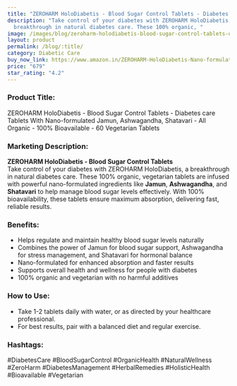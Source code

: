 ```yaml
---
title: "ZEROHARM HoloDiabetis - Blood Sugar Control Tablets - Diabetes care Tablets "
description: "Take control of your diabetes with ZEROHARM HoloDiabetis, a
  breakthrough in natural diabetes care. These 100% organic, "
image: /images/blog/zeroharm-holodiabetis-blood-sugar-control-tablets-diabetes-care-tablets-with-nano-formulated-jamun-ashwagandha-shatavari-all-organic-100-bioavailable-60-vegetarian-tablets.webp
layout: product
permalink: /blog/:title/
category: Diabetic Care
buy_now_link: https://www.amazon.in/ZEROHARM-HoloDiabetis-Nano-formulated-Ashwagandha-Bioavailable/dp/B09PYWG8H9/ref=tag=m0150-21
price: "679"
star_rating: "4.2"
---
```

###  Product Title:
ZEROHARM HoloDiabetis - Blood Sugar Control Tablets - Diabetes care Tablets With Nano-formulated Jamun, Ashwagandha, Shatavari - All Organic - 100% Bioavailable - 60 Vegetarian Tablets

###  Marketing Description:

**ZEROHARM HoloDiabetis - Blood Sugar Control Tablets**  
Take control of your diabetes with ZEROHARM HoloDiabetis, a breakthrough in natural diabetes care. These 100% organic, vegetarian tablets are infused with powerful nano-formulated ingredients like **Jamun**, **Ashwagandha**, and **Shatavari** to help manage blood sugar levels effectively. With 100% bioavailability, these tablets ensure maximum absorption, delivering fast, reliable results.

### Benefits:
- Helps regulate and maintain healthy blood sugar levels naturally
- Combines the power of Jamun for blood sugar support, Ashwagandha for stress management, and Shatavari for hormonal balance
- Nano-formulated for enhanced absorption and faster results
- Supports overall health and wellness for people with diabetes
- 100% organic and vegetarian with no harmful additives

### How to Use:
- Take 1-2 tablets daily with water, or as directed by your healthcare professional.
- For best results, pair with a balanced diet and regular exercise.

### Hashtags:
#DiabetesCare #BloodSugarControl #OrganicHealth #NaturalWellness #ZeroHarm #DiabetesManagement #HerbalRemedies #HolisticHealth #Bioavailable #Vegetarian
